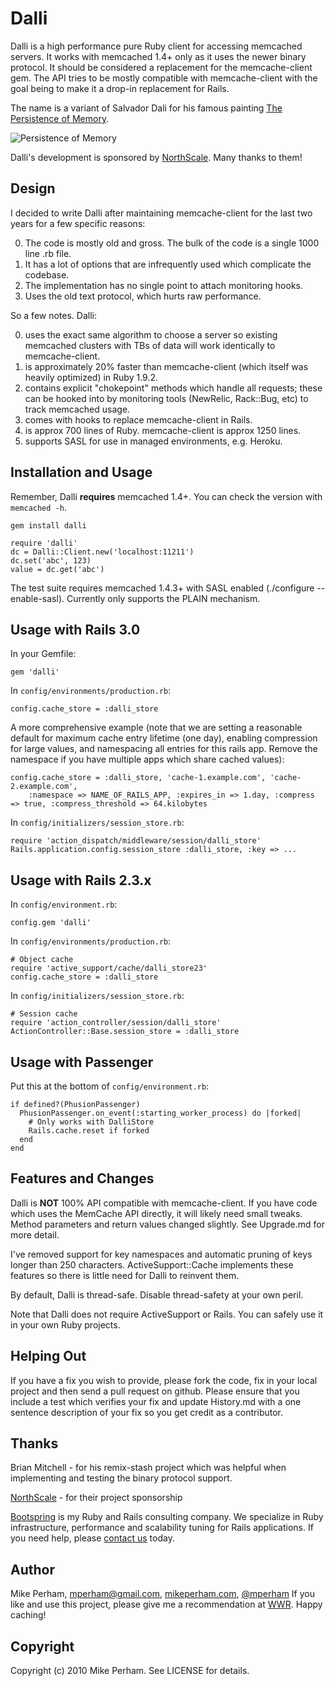 Dalli
=========

Dalli is a high performance pure Ruby client for accessing memcached servers.  It works with memcached 1.4+ only as it uses the newer binary protocol.  It should be considered a replacement for the memcache-client gem.  The API tries to be mostly compatible with memcache-client with the goal being to make it a drop-in replacement for Rails.

The name is a variant of Salvador Dali for his famous painting [The Persistence of Memory](http://en.wikipedia.org/wiki/The_Persistence_of_Memory).

![Persistence of Memory](http://www.virtualdali.com/assets/paintings/31PersistenceOfMemory.jpg)

Dalli's development is sponsored by [NorthScale](http://www.northscale.com/).  Many thanks to them!


Design
------------

I decided to write Dalli after maintaining memcache-client for the last two years for a few specific reasons:

 0. The code is mostly old and gross.  The bulk of the code is a single 1000 line .rb file.
 1. It has a lot of options that are infrequently used which complicate the codebase.
 2. The implementation has no single point to attach monitoring hooks.
 3. Uses the old text protocol, which hurts raw performance.

So a few notes.  Dalli:

 0. uses the exact same algorithm to choose a server so existing memcached clusters with TBs of data will work identically to memcache-client.
 1. is approximately 20% faster than memcache-client (which itself was heavily optimized) in Ruby 1.9.2.
 2. contains explicit "chokepoint" methods which handle all requests; these can be hooked into by monitoring tools (NewRelic, Rack::Bug, etc) to track memcached usage.
 3. comes with hooks to replace memcache-client in Rails.
 4. is approx 700 lines of Ruby.  memcache-client is approx 1250 lines.
 5. supports SASL for use in managed environments, e.g. Heroku.


Installation and Usage
------------------------

Remember, Dalli **requires** memcached 1.4+.  You can check the version with `memcached -h`.

    gem install dalli

    require 'dalli'
    dc = Dalli::Client.new('localhost:11211')
    dc.set('abc', 123)
    value = dc.get('abc')

The test suite requires memcached 1.4.3+ with SASL enabled (./configure --enable-sasl).  Currently only supports the PLAIN mechanism.


Usage with Rails 3.0
---------------------------

In your Gemfile:

    gem 'dalli'

In `config/environments/production.rb`:

    config.cache_store = :dalli_store

A more comprehensive example (note that we are setting a reasonable default for maximum cache entry lifetime (one day), enabling compression for large values, and namespacing all entries for this rails app.  Remove the namespace if you have multiple apps which share cached values):

    config.cache_store = :dalli_store, 'cache-1.example.com', 'cache-2.example.com',
        :namespace => NAME_OF_RAILS_APP, :expires_in => 1.day, :compress => true, :compress_threshold => 64.kilobytes

In `config/initializers/session_store.rb`:

    require 'action_dispatch/middleware/session/dalli_store'
    Rails.application.config.session_store :dalli_store, :key => ...


Usage with Rails 2.3.x
----------------------------

In `config/environment.rb`:

    config.gem 'dalli'

In `config/environments/production.rb`:

    # Object cache
    require 'active_support/cache/dalli_store23'
    config.cache_store = :dalli_store

In `config/initializers/session_store.rb`:

    # Session cache
    require 'action_controller/session/dalli_store'
    ActionController::Base.session_store = :dalli_store


Usage with Passenger
------------------------

Put this at the bottom of `config/environment.rb`:

    if defined?(PhusionPassenger)
      PhusionPassenger.on_event(:starting_worker_process) do |forked|
        # Only works with DalliStore
        Rails.cache.reset if forked
      end
    end


Features and Changes
------------------------

Dalli is **NOT** 100% API compatible with memcache-client.  If you have code which uses the MemCache API directly, it will likely need small tweaks.  Method parameters and return values changed slightly.  See Upgrade.md for more detail.

I've removed support for key namespaces and automatic pruning of keys longer than 250 characters.  ActiveSupport::Cache implements these features so there is little need for Dalli to reinvent them.

By default, Dalli is thread-safe.  Disable thread-safety at your own peril.

Note that Dalli does not require ActiveSupport or Rails.  You can safely use it in your own Ruby projects.


Helping Out
-------------

If you have a fix you wish to provide, please fork the code, fix in your local project and then send a pull request on github.  Please ensure that you include a test which verifies your fix and update History.md with a one sentence description of your fix so you get credit as a contributor.


Thanks
------------

Brian Mitchell - for his remix-stash project which was helpful when implementing and testing the binary protocol support.

[NorthScale](http://northscale.com) - for their project sponsorship

[Bootspring](http://bootspring.com) is my Ruby and Rails consulting company.  We specialize in Ruby infrastructure, performance and scalability tuning for Rails applications.  If you need help, please [contact us](mailto:info@bootspring.com) today.


Author
----------

Mike Perham, mperham@gmail.com, [mikeperham.com](http://mikeperham.com), [@mperham](http://twitter.com/mperham)  If you like and use this project, please give me a recommendation at [WWR](http://workingwithrails.com/person/10797-mike-perham).  Happy caching!


Copyright
-----------

Copyright (c) 2010 Mike Perham. See LICENSE for details.
